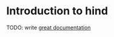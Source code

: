 # Introduction to hind

TODO: write [great documentation](http://jacobian.org/writing/great-documentation/what-to-write/)
